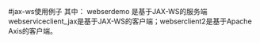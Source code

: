 #jax-ws使用例子
其中：
webserdemo 是基于JAX-WS的服务端
webserviceclient_jax是基于JAX-WS的客户端；webserclient2是基于Apache Axis的客户端。
